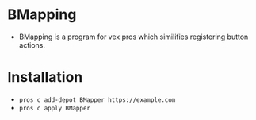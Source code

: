# BMapping
- BMapping is a program for vex pros which similifies registering button actions.

# Installation
- `pros c add-depot BMapper https://example.com`
- `pros c apply BMapper`